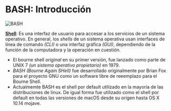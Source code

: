 # BASH: Introducción

![BASH](https://upload.wikimedia.org/wikipedia/commons/thumb/8/82/Gnu-bash-logo.svg/1024px-Gnu-bash-logo.svg.png)

**[Shell](https://en.wikipedia.org/wiki/Shell_(computing))**: Es una interfaz de usuario para accesar a los servicios de un sistema operativo. En general, los *shells* de un sistema operativa usan interfaces de línea de comando *(CLI)* o una interfaz gráfica *(GUI)*, dependiendo de la función de la computadora y la operación en cuestión. 

- El bourne shell *original* en su primer versión, fue lanzado como parte de UNIX 7 *(un sistema operativo propietario)* en 1979.
- *BASH* *(Bourne Again SHell)* fue desarrollado originalmente por Brian Fox para el proyecto GNU como un software libre de reeemplazo para el Bourne Shell.
- Actualmemte BASH es el shell por default utilizado en la mayoría de las distribuciones de linux. De igual forma fue utilizado como el shell por default en todas las versiones de macOS desde su origen hasta OS X 10.14 mojave.
